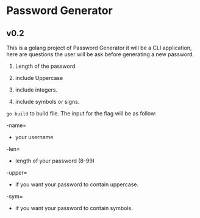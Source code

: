 # Password Generator

## v0.2

This is a golang project of Password Generator
it will be a CLI application, here are questions the user will be ask before generating a new password.

1. Length of the password

2. include Uppercase

3. include integers.

4. include symbols or signs.

`go build` to build file.
The input for the flag will be as follow:

-name=

- your username
  
-len=

- length of your password (8-99)

-upper=

- if you want your password to contain uppercase.

-sym=

- if you want your password to contain symbols.
